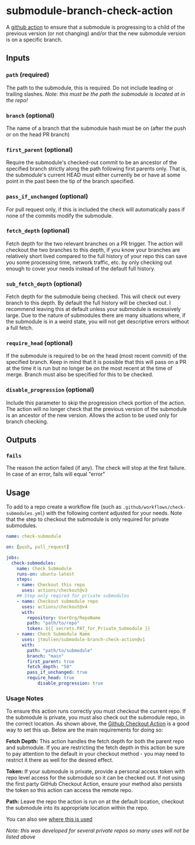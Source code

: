 # submodule-branch-check-action
A [github action](https://help.github.com/en/actions) to ensure that a submodule is progressing to a child of the previous version (or not changing) and/or that the new submodule version is on a specific branch. 


## Inputs
### `path` (required)
The path to the submodule, this is required. Do not include leading or trailing slashes. 
*Note: this must be the path the submodule is located at in the repo!*

### `branch` (optional)
The name of a branch that the submodule hash must be on (after the push or on the head PR branch)

### `first_parent` (optional)
Require the submodule's checked-out commit to be an ancestor of the specified branch strictly along the path following first parents only.  That is, the submodule's current HEAD must either currently be or have at some point in the past been the tip of the branch specified.

### `pass_if_unchanged` (optional)
For pull request only, if this is included the check will automatically pass if none of the commits modify the submodule. 

### `fetch_depth` (optional)
Fetch depth for the two relevant branches on a PR trigger. The action will checkout the two branches to this depth, if you know your branches are relatively short lived compared to the full history of your repo this can save you some processing time, network traffic, etc. by only checking out enough to cover your needs instead of the default full history.

### `sub_fetch_depth` (optional)
Fetch depth for the submodule being checked. This will check out every branch to this depth. By default the full history will be checked out. I recommend leaving this at default unless your submodule is excessively large. Due to the nature of submodules there are many situations where, if the submodule is in a weird state, you will not get descriptive errors without a full fetch. 

### `require_head` (optional)
If the submodule is required to be on the head (most recent commit) of the specified branch. Keep in mind that it is possible that this will pass on a PR at the time it is run but no longer be on the most recent at the time of merge. Branch must also be specified for this to be checked.

### `disable_progression` (optional)
Include this parameter to skip the progression check portion of the action. The action will no longer check that the previous version of the submodule is an ancestor of the new version. Allows the action to be used only for branch checking.

## Outputs
### `fails`
The reason the action failed (if any). The check will stop at the first failure. In case of an error, fails will equal "error"

## Usage
To add to a repo create a workflow file (such as `.github/workflows/check-submodules.yml`) with the following content adjusted for your needs. Note that the step to checkout the submodule is only required for private submodules. 
```yml
name: check-submodule

on: [push, pull_request]

jobs:
  check-submodules:
    name: Check Submodule
    runs-on: ubuntu-latest
    steps:
    - name: Checkout this repo
      uses: actions/checkout@v3
    ## Step only reqired for private submodules
    - name: Checkout submodule repo
      uses: actions/checkout@v4
      with:
        repository: UserOrg/RepoName
        path: "path/to/repo"
        token: ${{ secrets.PAT_for_Private_Submodule }}
    - name: Check Submodule Name
      uses: jtmullen/submodule-branch-check-action@v1
      with:
        path: "path/to/submodule"
        branch: "main"
        first_parent: true
        fetch_depth: "50"
        pass_if_unchanged: true
        require_head: true
            disable_progression: true
```

### Usage Notes
To ensure this action runs correctly you must checkout the current repo. If the submodule is private, you must also check out the submodule repo, in the correct location. As shown above, the [Github Checkout Action](https://github.com/actions/checkout/) is a good way to set this up. Below are the main requirements for doing so:

**Fetch Depth:** This action handles the fetch depth for both the parent repo and submodule. If you are restricting the fetch depth in this action be sure to pay attention to the default in your checkout method - you may need to restrict it there as well for the desired effect.

**Token:** If your submodule is private, provide a personal access token with repo level access for the submodule so it can be checked out. If not using the first party GitHub Checkout Action, ensure your method also persists the token so this action can access the remote repo.  

**Path:** Leave the repo the action is run on at the default location, checkout the submodule into its appropriate location within the repo. 


You can also see [where this is used](https://github.com/search?l=YAML&q=submodule-branch-check-action&type=Code)

*Note: this was developed for several private repos so many uses will not be listed above*
